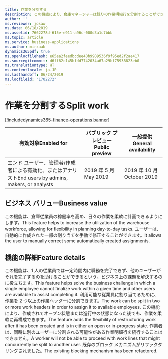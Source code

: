 ```yaml
---
title: 作業を分割する
description: この機能により、倉庫マネージャーは残りの作業明細行を分割することができます。
author: ''
ms.reviewer: josaw
ms.date: 06/18/2019
ms.assetid: 7662278d-615e-e911-a96c-000d3a1c7bbb
ms.topic: article
ms.service: business-applications
ms.author: mirzaab
dynamics365pdf: true
ms.openlocfilehash: e65ea2feedbcdee48b9989536f9f95ed2f2ae417
ms.sourcegitcommit: d6ff62c145bfdd7742034a67a29bf75938823eb0
ms.translationtype: HT
ms.contentlocale: ja-JP
ms.lasthandoff: 06/24/2019
ms.locfileid: "1702272"
---
```

# <a name="split-work"></a><span data-ttu-id="70282-103">作業を分割する</span><span class="sxs-lookup"><span data-stu-id="70282-103">Split work</span></span>
[!include[dynamics365-finance-operations banner](../includes/dynamics365-finance-operations.md)]

| <span data-ttu-id="70282-104">有効対象</span><span class="sxs-lookup"><span data-stu-id="70282-104">Enabled for</span></span>    |  <span data-ttu-id="70282-105">パブリック プレビュー</span><span class="sxs-lookup"><span data-stu-id="70282-105">Public preview</span></span> | <span data-ttu-id="70282-106">一般提供</span><span class="sxs-lookup"><span data-stu-id="70282-106">General availability</span></span> | 
| ---------- | ---------- |---------- |
|<span data-ttu-id="70282-107">エンド ユーザー、管理者/作成者による有効化、またはアナリスト</span><span class="sxs-lookup"><span data-stu-id="70282-107">End users by admins, makers, or analysts</span></span>|<span data-ttu-id="70282-108">2019 年 5 月</span><span class="sxs-lookup"><span data-stu-id="70282-108">May 2019</span></span>| <span data-ttu-id="70282-109">2019 年 10 月</span><span class="sxs-lookup"><span data-stu-id="70282-109">October 2019</span></span>|


## <a name="business-value"></a><span data-ttu-id="70282-110">ビジネス バリュー</span><span class="sxs-lookup"><span data-stu-id="70282-110">Business value</span></span>
<!-- bv start -->
<span data-ttu-id="70282-111">この機能は、倉庫従業員の稼働率を高め、日々の作業を柔軟に計画できるようにします。</span><span class="sxs-lookup"><span data-stu-id="70282-111">This feature helps to increase the utilization of the warehouse workforce, allowing for flexibility in planning day-to-day tasks.</span></span> <span data-ttu-id="70282-112">ユーザーは、自動的に作成された一部の割り当てを手動で修正することができます。</span><span class="sxs-lookup"><span data-stu-id="70282-112">It allows the user to manually correct some automatically created assignments.</span></span>
<!-- bv end -->



## <a name="feature-details"></a><span data-ttu-id="70282-113">機能の詳細</span><span class="sxs-lookup"><span data-stu-id="70282-113">Feature details</span></span>
<!--feature detail start -->
<span data-ttu-id="70282-114">この機能は、1 人の従業員では一定時間内に職務を完了できず、他のユーザーがそれを完了するのを助けることができるという、ビジネス上の課題を解決するのに役立ちます。</span><span class="sxs-lookup"><span data-stu-id="70282-114">This feature helps solve the business challenge in which a single employee cannot finalize work within a given time and other users are available to assist completing it.</span></span> <span data-ttu-id="70282-115">利用可能な従業員に割り当てるために、作業を 2 つ以上の作業ヘッダーに分割できます。</span><span class="sxs-lookup"><span data-stu-id="70282-115">The work can be split in two or more work headers in order to assign it to available employees.</span></span> <span data-ttu-id="70282-116">この機能により、作成されてオープン状態または進行中の状態になった後でも、作業を柔軟に再構成できます。</span><span class="sxs-lookup"><span data-stu-id="70282-116">The feature adds the flexibility of restructuring work after it has been created and is in either an open or in-progress state.</span></span> <span data-ttu-id="70282-117">作業者は、同時に別のユーザーに分割される可能性がある作業明細行を続行することはできません。</span><span class="sxs-lookup"><span data-stu-id="70282-117">A worker will not be able to proceed with work lines that might concurrently be split to another user.</span></span> <span data-ttu-id="70282-118">既存のブロック メカニズムがリファクタリングされました。</span><span class="sxs-lookup"><span data-stu-id="70282-118">The existing blocking mechanism has been refactored.</span></span>
<!--feature detail end -->










